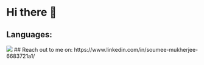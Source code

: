 # Hi there 👋
## Languages:
<img src="https://img.shields.io/badge/Python-3776AB?style=for-the-badge&logo=python&logoColor=white">
## Reach out to me on:
https://www.linkedin.com/in/soumee-mukherjee-6683721a1/


<!--
**SOUMEE2000/SOUMEE2000** is a ✨ _special_ ✨ repository because its `README.md` (this file) appears on your GitHub profile.

Here are some ideas to get you started:

- 🔭 I’m currently working on ...
- 🌱 I’m currently learning ...
- 👯 I’m looking to collaborate on ...
- 🤔 I’m looking for help with ...
- 💬 Ask me about ...
- 📫 How to reach me:
https://www.linkedin.com/in/soumee-mukherjee-6683721a1/
- 😄 Pronouns: ...
- ⚡ Fun fact: ...
-->
